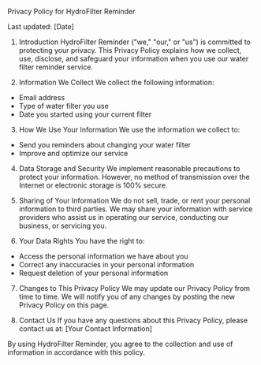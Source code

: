 Privacy Policy for HydroFilter Reminder

Last updated: [Date]

1. Introduction
   HydroFilter Reminder ("we," "our," or "us") is committed to protecting your privacy. This Privacy Policy explains how we collect, use, disclose, and safeguard your information when you use our water filter reminder service.

2. Information We Collect
   We collect the following information:

-   Email address
-   Type of water filter you use
-   Date you started using your current filter

3. How We Use Your Information
   We use the information we collect to:

-   Send you reminders about changing your water filter
-   Improve and optimize our service

4. Data Storage and Security
   We implement reasonable precautions to protect your information. However, no method of transmission over the Internet or electronic storage is 100% secure.

5. Sharing of Your Information
   We do not sell, trade, or rent your personal information to third parties. We may share your information with service providers who assist us in operating our service, conducting our business, or servicing you.

6. Your Data Rights
   You have the right to:

-   Access the personal information we have about you
-   Correct any inaccuracies in your personal information
-   Request deletion of your personal information

7. Changes to This Privacy Policy
   We may update our Privacy Policy from time to time. We will notify you of any changes by posting the new Privacy Policy on this page.

8. Contact Us
   If you have any questions about this Privacy Policy, please contact us at: [Your Contact Information]

By using HydroFilter Reminder, you agree to the collection and use of information in accordance with this policy.
